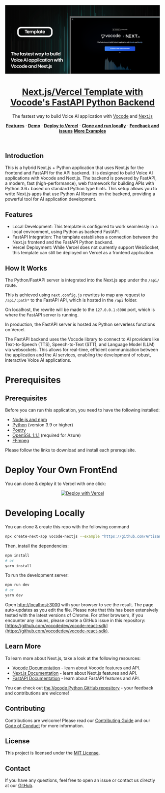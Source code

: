<a href="https://github.com/ArtisanLabs/vocode-next-vercel-template">
  <img alt="Next.js/Vercel Template with Vocode's FastAPI Python Backend" src="public/readme_hero.webp">
  <h1 align="center">Next.js/Vercel Template with Vocode's FastAPI Python Backend</h1>
</a>

<p align="center">
  The fastest way to build Voice AI application with 
  <a href="https://vocode.dev" target="_blank" rel="noopener noreferrer"> Vocode</a> and 
  <a href="https://nextjs.org" target="_blank" rel="noopener noreferrer"> Next.js</a>
</p>

<p align="center">
  <a href="#features"><strong>Features</strong></a> ·
  <a href="#demo"><strong>Demo</strong></a> ·
  <a href="https://vercel.com/new/clone?repository-url=https%3A%2F%2Fgithub.com%2FArtisanLabs%2Fvocode-next-vercel-template&env=OPENAI_API_KEY,DEEPGRAM_API_KEY,AZURE_SPEECH_KEY,AZURE_SPEECH_REGION"><strong>Deploy to Vercel</strong></a> ·
  <a href="#clone-and-run-locally"><strong>Clone and run locally</strong></a> ·
  <a href="#feedback-and-issues"><strong>Feedback and issues</strong></a>
  <a href="#more-vocode-examples"><strong>More Examples</strong></a>
</p>
<br/>


## Introduction

This is a hybrid Next.js + Python application that uses Next.js for the frontend and FastAPI for the API backend. It is designed to build Voice AI applications with Vocode and Next.js. The backend is powered by FastAPI, a modern, fast (high-performance), web framework for building APIs with Python 3.6+ based on standard Python type hints. This setup allows you to write Next.js apps that use Python AI libraries on the backend, providing a powerful tool for AI application development.

## Features

- Local Development: This template is configured to work seamlessly in a local environment, using Python as backend FastAPI.
- FastAPI Integration: The template establishes a connection between the Next.js frontend and the FastAPI Python backend.
- Vercel Deployment: While Vercel does not currently support WebSocket, this template can still be deployed on Vercel as a frontend application.

## How It Works

The Python/FastAPI server is integrated into the Next.js app under the `/api/` route.

This is achieved using `next.config.js` rewrites to map any request to `/api/:path*` to the FastAPI API, which is hosted in the `/api` folder.

On localhost, the rewrite will be made to the `127.0.0.1:8000` port, which is where the FastAPI server is running.

In production, the FastAPI server is hosted as Python serverless functions on Vercel.

The FastAPI backend uses the Vocode library to connect to AI providers like Text-to-Speech (TTS), Speech-to-Text (STT), and Language Model (LLM) via websockets. This allows for real-time, efficient communication between the application and the AI services, enabling the development of robust, interactive Voice AI applications.

# Prerequisites

## Prerequisites

Before you can run this application, you need to have the following installed:

- [Node.js and npm](https://nodejs.org/en/download/)
- [Python](https://www.python.org/downloads/) (version 3.9 or higher)
- [Poetry](https://python-poetry.org/docs/#installation)
- [OpenSSL 1.1.1](https://learn.microsoft.com/en-us/azure/ai-services/speech-service/quickstarts/setup-platform?tabs=linux%2Cubuntu%2Cdotnetcli%2Cdotnet%2Cjre%2Cmaven%2Cnodejs%2Cmac%2Cpypi&pivots=programming-language-python) (required for Azure)
- [FFmpeg](https://ffmpeg.org/download.html)

Please follow the links to download and install each prerequisite.


# Deploy Your Own FrontEnd
You can clone & deploy it to Vercel with one click:

<p align="center">
  <a href="https://vercel.com/new/clone?repository-url=https%3A%2F%2Fgithub.com%2FArtisanLabs%2Fvocode-next-vercel-template&env=OPENAI_API_KEY,DEEPGRAM_API_KEY,AZURE_SPEECH_KEY,AZURE_SPEECH_REGION">
    <img src="https://vercel.com/button" alt="Deploy with Vercel">
  </a>
</p>

# Developing Locally
You can clone & create this repo with the following command

```bash
npx create-next-app vocode-nextjs --example "https://github.com/ArtisanLabs/vocode-next-vercel-template"
```

Then, install the dependencies:

```bash
npm install
# or
yarn install
```

To run the development server:

```bash
npm run dev
# or
yarn dev
```

Open [http://localhost:3000](http://localhost:3000) with your browser to see the result. The page auto-updates as you edit the file. Please note that this has been extensively tested with the latest versions of Chrome. For other browsers, if you encounter any issues, please create a GitHub issue in this repository: [https://github.com/vocodedev/vocode-react-sdk](https://github.com/vocodedev/vocode-react-sdk).

## Learn More

To learn more about Next.js, take a look at the following resources:

- [Vocode Documentation](https://docs.vocode.dev/welcome) - learn about Vocode features and API.
- [Next.js Documentation](https://nextjs.org/docs) - learn about Next.js features and API.
- [FastAPI Documentation](https://fastapi.tiangolo.com/) - learn about FastAPI features and API.

You can check out [the Vocode Python GitHub repository](https://github.com/vocodedev/vocode-python) - your feedback and contributions are welcome!

## Contributing

Contributions are welcome! Please read our [Contributing Guide](./CONTRIBUTING.md) and our [Code of Conduct](./CODE_OF_CONDUCT.md) for more information.

## License

This project is licensed under the [MIT License](./LICENSE).

## Contact

If you have any questions, feel free to open an issue or contact us directly at our [GitHub](https://github.com/vocodedev).
